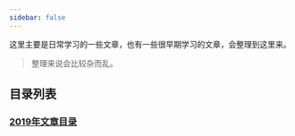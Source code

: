```yaml
---
sidebar: false
---
```


这里主要是日常学习的一些文章，也有一些很早期学习的文章，会整理到这里来。

> 整理来说会比较杂而乱。



## 目录列表

### [2019年文章目录](./2019)

